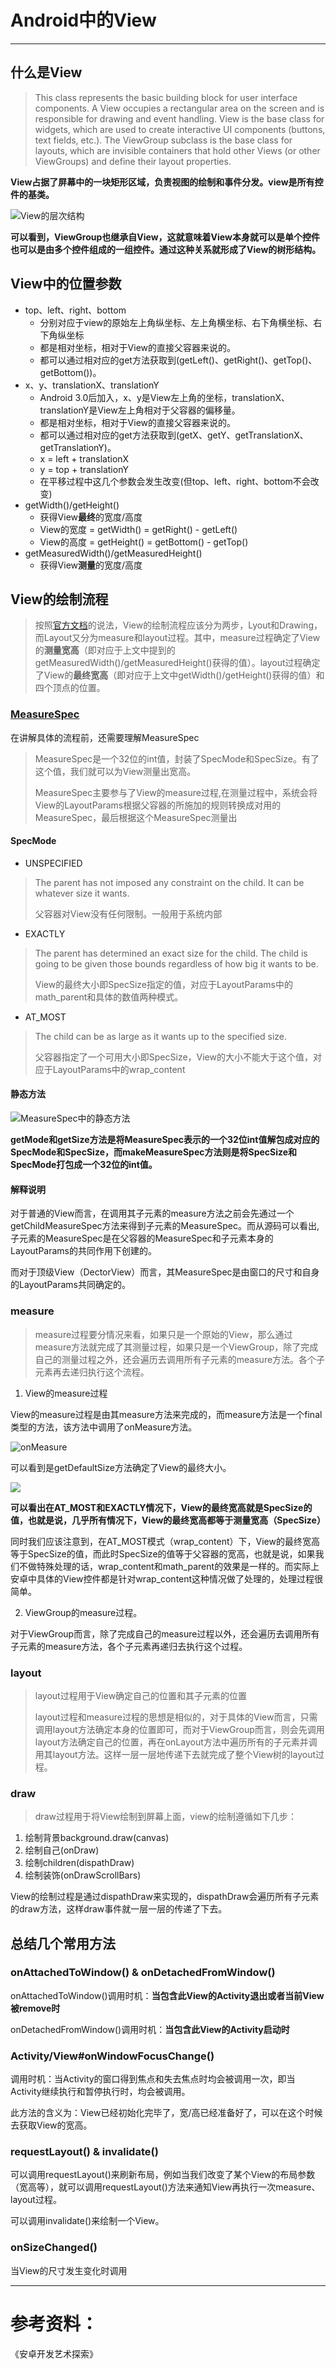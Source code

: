 # Android中的View

***

## 什么是View

> This class represents the basic building block for user interface components. A View occupies a rectangular area on the screen and is responsible for drawing and event handling. View is the base class for widgets, which are used to create interactive UI components (buttons, text fields, etc.). The ViewGroup subclass is the base class for layouts, which are invisible containers that hold other Views (or other ViewGroups) and define their layout properties.

**View占据了屏幕中的一块矩形区域，负责视图的绘制和事件分发。view是所有控件的基类。**

![View的层次结构](https://raw.githubusercontent.com/WecanStudio/Android/master/%E5%9B%BE%E7%89%87/view.png)

**可以看到，ViewGroup也继承自View，这就意味着View本身就可以是单个控件也可以是由多个控件组成的一组控件。通过这种关系就形成了View的树形结构。**

## View中的位置参数
- top、left、right、bottom
	- 分别对应于view的原始左上角纵坐标、左上角横坐标、右下角横坐标、右下角纵坐标
	- 都是相对坐标，相对于View的直接父容器来说的。
	- 都可以通过相对应的get方法获取到(getLeft()、getRight()、getTop()、getBottom())。
- x、y、translationX、translationY
	- Android 3.0后加入，x、y是View左上角的坐标，translationX、translationY是View左上角相对于父容器的偏移量。
	- 都是相对坐标，相对于View的直接父容器来说的。
	- 都可以通过相对应的get方法获取到(getX、getY、getTranslationX、getTranslationY)。
	- x = left + translationX
	- y = top + translationY
	- 在平移过程中这几个参数会发生改变(但top、left、right、bottom不会改变)
- getWidth()/getHeight()
	- 获得View**最终**的宽度/高度
	- View的宽度 = getWidth() = getRight() - getLeft()
	- View的高度 = getHeight() = getBottom() - getTop()
- getMeasuredWidth()/getMeasuredHeight()
	- 获得View**测量**的宽度/高度

## View的绘制流程

> 按照[官方文档](https://developer.android.com/reference/android/view/View.html)的说法，View的绘制流程应该分为两步，Lyout和Drawing，而Layout又分为measure和layout过程。其中，measure过程确定了View的**测量宽高**（即对应于上文中提到的getMeasuredWidth()/getMeasuredHeight()获得的值）。layout过程确定了View的**最终宽高**（即对应于上文中getWidth()/getHeight()获得的值）和四个顶点的位置。

### [MeasureSpec](https://android.googlesource.com/platform/frameworks/base/+/refs/heads/master/core/java/android/view/View.java)

在讲解具体的流程前，还需要理解MeasureSpec

> MeasureSpec是一个32位的int值，封装了SpecMode和SpecSize。有了这个值，我们就可以为View测量出宽高。
> 
> MeasureSpec主要参与了View的measure过程,在测量过程中，系统会将View的LayoutParams根据父容器的所施加的规则转换成对用的MeasureSpec，最后根据这个MeasureSpec测量出


#### SpecMode

- UNSPECIFIED
> The parent has not imposed any constraint on the child. It can be whatever size it wants.
> 
> 父容器对View没有任何限制。一般用于系统内部

- EXACTLY
> The parent has determined an exact size for the child. The child is going to be given those bounds regardless of how big it wants to be.
>
> View的最终大小即SpecSize指定的值，对应于LayoutParams中的math_parent和具体的数值两种模式。

- AT_MOST
> The child can be as large as it wants up to the specified size.
>
> 父容器指定了一个可用大小即SpecSize，View的大小不能大于这个值，对应于LayoutParams中的wrap_content

#### 静态方法
![MeasureSpec中的静态方法](https://raw.githubusercontent.com/WecanStudio/Android/master/%E5%9B%BE%E7%89%87/MeasureSpec%E7%9A%84%E9%9D%99%E6%80%81%E6%96%B9%E6%B3%95.png)

**getMode和getSize方法是将MeasureSpec表示的一个32位int值解包成对应的SpecMode和SpecSize，而makeMeasureSpec方法则是将SpecSize和SpecMode打包成一个32位的int值。**

#### 解释说明

对于普通的View而言，在调用其子元素的measure方法之前会先通过一个getChildMeasureSpec方法来得到子元素的MeasureSpec。而从源码可以看出,子元素的MeasureSpec是在父容器的MeasureSpec和子元素本身的LayoutParams的共同作用下创建的。

而对于顶级View（DectorView）而言，其MeasureSpec是由窗口的尺寸和自身的LayoutParams共同确定的。

### measure

> measure过程要分情况来看，如果只是一个原始的View，那么通过measure方法就完成了其测量过程，如果只是一个ViewGroup，除了完成自己的测量过程之外，还会遍历去调用所有子元素的measure方法。各个子元素再去递归执行这个流程。

1. View的measure过程
	
View的measure过程是由其measure方法来完成的，而measure方法是一个final类型的方法，该方法中调用了onMeasure方法。
	
![onMeasure](https://raw.githubusercontent.com/WecanStudio/Android/master/%E5%9B%BE%E7%89%87/onMeasure.png)

可以看到是getDefaultSize方法确定了View的最终大小。
	
![](https://raw.githubusercontent.com/WecanStudio/Android/master/%E5%9B%BE%E7%89%87/defaultSize.png)

**可以看出在AT_MOST和EXACTLY情况下，View的最终宽高就是SpecSize的值，也就是说，几乎所有情况下，View的最终宽高都等于测量宽高（SpecSize）**
	
同时我们应该注意到，在AT\_MOST模式（wrap_content）下，View的最终宽高等于SpecSize的值，而此时SpecSize的值等于父容器的宽高，也就是说，如果我们不做特殊处理的话，wrap\_content和math\_parent的效果是一样的。而实际上安卓中具体的View控件都是针对wrap\_content这种情况做了处理的，处理过程很简单。
	
2. ViewGroup的measure过程。

对于ViewGroup而言，除了完成自己的measure过程以外，还会遍历去调用所有子元素的measure方法，各个子元素再递归去执行这个过程。

### layout

> layout过程用于View确定自己的位置和其子元素的位置
> 
> layout过程和measure过程的思想是相似的，对于具体的View而言，只需调用layout方法确定本身的位置即可，而对于ViewGroup而言，则会先调用layout方法确定自己的位置，再在onLayout方法中遍历所有的子元素并调用其layout方法。这样一层一层地传递下去就完成了整个View树的layout过程。
> 


### draw

> draw过程用于将View绘制到屏幕上面，view的绘制遵循如下几步：

1. 绘制背景background.draw(canvas)
2. 绘制自己(onDraw)
3. 绘制children(dispathDraw)
4. 绘制装饰(onDrawScrollBars)

View的绘制过程是通过dispathDraw来实现的，dispathDraw会遍历所有子元素的draw方法，这样draw事件就一层一层的传递了下去。


## 总结几个常用方法

### onAttachedToWindow() & onDetachedFromWindow()

onAttachedToWindow()调用时机：**当包含此View的Activity退出或者当前View被remove时**

onDetachedFromWindow()调用时机：**当包含此View的Activity启动时**

### Activity/View#onWindowFocusChange()

调用时机：当Activity的窗口得到焦点和失去焦点时均会被调用一次，即当Activity继续执行和暂停执行时，均会被调用。

此方法的含义为：View已经初始化完毕了，宽/高已经准备好了，可以在这个时候去获取View的宽高。

### requestLayout() & invalidate()

可以调用requestLayout()来刷新布局，例如当我们改变了某个View的布局参数（宽高等），就可以调用requestLayout()方法来通知View再执行一次measure、layout过程。

可以调用invalidate()来绘制一个View。

### onSizeChanged()

当View的尺寸发生变化时调用

***
# 参考资料：

《安卓开发艺术探索》